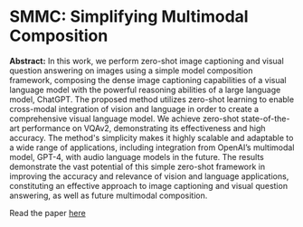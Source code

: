 # SMMC: Simplifying Multimodal Composition

**Abstract:** In this work, we perform zero-shot image captioning and visual question answering on images using a simple model composition framework, composing the dense image captioning capabilities of a visual language model with the powerful reasoning abilities of a large language model, ChatGPT. The proposed method utilizes zero-shot learning to enable cross-modal integration of vision and language in order to create a comprehensive visual language model. We achieve zero-shot state-of-the-art performance on VQAv2, demonstrating its effectiveness and high accuracy. The method's simplicity makes it highly scalable and adaptable to a wide range of applications, including integration from OpenAI’s multimodal model, GPT-4, with audio language models in the future. The results demonstrate the vast potential of this simple zero-shot framework in improving the accuracy and relevance of vision and language applications, constituting an effective approach to image captioning and visual question answering, as well as future multimodal composition.

Read the paper [here](https://www.researchsquare.com/article/rs-3027308/v1)
